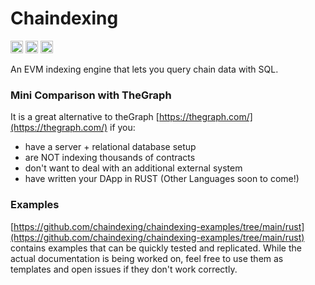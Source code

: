 # Chaindexing

[<img alt="github" src="https://img.shields.io/badge/Github-jurshsmith%2Fchaindexing-blue?logo=github" height="20">](https://github.com/jurshsmith/chaindexing-rs)
[<img alt="crates.io" src="https://img.shields.io/crates/v/chaindexing.svg?style=for-the-badge&color=fc8d62&logo=rust" height="20">](https://crates.io/crates/chaindexing)
[<img alt="diesel-streamer build" src="https://img.shields.io/github/actions/workflow/status/jurshsmith/chaindexing-rs/ci.yml?branch=main&style=for-the-badge" height="20">](https://github.com/jurshsmith/chaindexing-rs/actions?query=branch%3Amain)

An EVM indexing engine that lets you query chain data with SQL.

### Mini Comparison with TheGraph

It is a great alternative to theGraph [https://thegraph.com/](https://thegraph.com/) if you:

- have a server + relational database setup
- are NOT indexing thousands of contracts
- don't want to deal with an additional external system
- have written your DApp in RUST (Other Languages soon to come!)

### Examples

[https://github.com/chaindexing/chaindexing-examples/tree/main/rust](https://github.com/chaindexing/chaindexing-examples/tree/main/rust) contains examples that can be quickly tested and replicated. While the actual documentation is being worked on, feel free to use them as templates and open issues if they don't work correctly.
